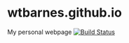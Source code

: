 # wtbarnes.github.io
My personal webpage
[![Build Status](https://travis-ci.org/wtbarnes/wtbarnes.github.io.svg?branch=sources)](https://travis-ci.org/wtbarnes/wtbarnes.github.io)
